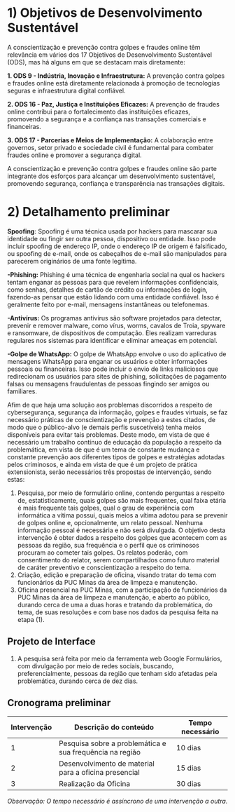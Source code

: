 # 1) Objetivos de Desenvolvimento Sustentável
A conscientização e prevenção contra golpes e fraudes online têm relevância em vários dos 17 Objetivos de Desenvolvimento Sustentável (ODS), mas há alguns em que se destacam mais diretamente:

**1. ODS 9 - Indústria, Inovação e Infraestrutura:** A prevenção contra golpes e fraudes online está diretamente relacionada à promoção de tecnologias seguras e infraestrutura digital confiável.

**2. ODS 16 - Paz, Justiça e Instituições Eficazes:** A prevenção de fraudes online contribui para o fortalecimento das instituições eficazes, promovendo a segurança e a confiança nas transações comerciais e financeiras.

**3. ODS 17 - Parcerias e Meios de Implementação:** A colaboração entre governos, setor privado e sociedade civil é fundamental para combater fraudes online e promover a segurança digital.

A conscientização e prevenção contra golpes e fraudes online são parte integrante dos esforços para alcançar um desenvolvimento sustentável, promovendo segurança, confiança e transparência nas transações digitais.



# 2) Detalhamento preliminar

**Spoofing**: Spoofing é uma técnica usada por hackers para mascarar sua identidade ou fingir ser outra pessoa, dispositivo ou entidade. Isso pode incluir spoofing de endereço IP, onde o endereço IP de origem é falsificado, ou spoofing de e-mail, onde os cabeçalhos de e-mail são manipulados para parecerem originários de uma fonte legítima.

**-Phishing:** Phishing é uma técnica de engenharia social na qual os hackers tentam enganar as pessoas para que revelem informações confidenciais, como senhas, detalhes de cartão de crédito ou informações de login, fazendo-as pensar que estão lidando com uma entidade confiável. Isso é geralmente feito por e-mail, mensagens instantâneas ou telefonemas.

**-Antivírus:** Os programas antivírus são software projetados para detectar, prevenir e remover malware, como vírus, worms, cavalos de Troia, spyware e ransomware, de dispositivos de computação. Eles realizam varreduras regulares nos sistemas para identificar e eliminar ameaças em potencial.

**-Golpe de WhatsApp:** O golpe de WhatsApp envolve o uso do aplicativo de mensagens WhatsApp para enganar os usuários e obter informações pessoais ou financeiras. Isso pode incluir o envio de links maliciosos que redirecionam os usuários para sites de phishing, solicitações de pagamento falsas ou mensagens fraudulentas de pessoas fingindo ser amigos ou familiares.

Afim de que haja uma solução aos problemas discorridos a respeito de cybersegurança, segurança da informação, golpes e fraudes virtuais, se faz necessário práticas de conscientização e prevenção a estes citados, de modo que o público-alvo (e demais perfis suscetíveis) tenha meios disponíveis para evitar tais problemas. Deste modo, em vista de que é necessário um trabalho contínuo de educação da população a respeito da problemática, em vista de que é um tema de constante mudança e constante prevenção aos diferentes tipos de golpes e estratégias adotadas pelos criminosos, e ainda em vista de que é um projeto de prática extensionista, serão necessários três propostas de intervenção, sendo estas:
1. Pesquisa, por meio de formulário online, contendo perguntas a respeito de, estatisticamente, quais golpes são mais frequentes, qual faixa etária é mais frequente tais golpes, qual o grau de experiência com informática a vítima possui, quais meios a vítima adotou para se prevenir de golpes online e, opcionalmente, um relato pessoal. Nenhuma informação pessoal é necessária e não será divulgada. O objetivo desta intervenção é obter dados a respeito dos golpes que acontecem com as pessoas da região, sua frequência e o perfil que os criminosos procuram ao cometer tais golpes. Os relatos poderão, com consentimento do relator, serem compartilhados como futuro material de caráter preventivo e conscientização a respeito do tema.
2. Criação, edição e preparação de oficina, visando tratar do tema com funcionários da PUC Minas da área de limpeza e manutenção.
3. Oficina presencial na PUC Minas, com a participação de funcionários da PUC Minas da área de limpeza e manutenção, e aberto ao público, durando cerca de uma a duas horas e tratando da problemática, do tema, de suas resoluções e com base nos dados da pesquisa feita na etapa (1).

## Projeto de Interface

1. A pesquisa será feita por meio da ferramenta web Google Formulários, com divulgação por meio de redes sociais, buscando, preferencialmente, pessoas da região que tenham sido afetadas pela problemática, durando cerca de dez dias.

## Cronograma preliminar

|Intervenção   | Descrição do conteúdo  | Tempo necessário |
|------|-----------------------------------------|----|
|1| Pesquisa sobre a problemática e sua frequência na região  | 10 dias | 
|2| Desenvolvimento de material para a oficina presencial   | 15 dias |
|3| Realização da Oficina   | 30 dias |

_Observação: O tempo necessário é assíncrono de uma intervenção a outra._
